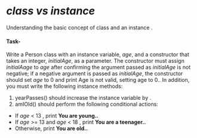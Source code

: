# _**class vs instance**_
  Understanding the basic concept of class and an instance  .
####  Task-
Write a Person class with an instance variable, _age_, and a constructor that takes an integer, _initialAge_, as a parameter. The constructor must assign _initialAage_ to _age_  after confirming the argument passed as _initialAge_  is not negative; if a negative argument is passed as _initialAge_, the constructor should set _age_ to 0 and print Age is not valid, setting age to 0.. In addition, you must write the following instance methods:

1.  yearPasses() should increase the  instance variable by .
2. amIOld() should perform the following conditional actions:
 - If _age_ < 13 , print **You are young..**
 - If _age_ >= 13 and _age_ < 18 , print **You are a teenager..**
 - Otherwise, print **You are old..**
